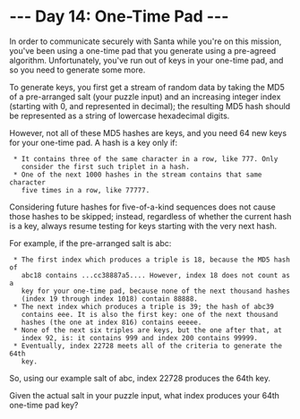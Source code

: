 # --- Day 14: One-Time Pad ---

   In order to communicate securely with Santa while you're on this mission,
   you've been using a one-time pad that you generate using a pre-agreed
   algorithm. Unfortunately, you've run out of keys in your one-time pad, and
   so you need to generate some more.

   To generate keys, you first get a stream of random data by taking the MD5
   of a pre-arranged salt (your puzzle input) and an increasing integer index
   (starting with 0, and represented in decimal); the resulting MD5 hash
   should be represented as a string of lowercase hexadecimal digits.

   However, not all of these MD5 hashes are keys, and you need 64 new keys
   for your one-time pad. A hash is a key only if:

     * It contains three of the same character in a row, like 777. Only
       consider the first such triplet in a hash.
     * One of the next 1000 hashes in the stream contains that same character
       five times in a row, like 77777.

   Considering future hashes for five-of-a-kind sequences does not cause
   those hashes to be skipped; instead, regardless of whether the current
   hash is a key, always resume testing for keys starting with the very next
   hash.

   For example, if the pre-arranged salt is abc:

     * The first index which produces a triple is 18, because the MD5 hash of
       abc18 contains ...cc38887a5.... However, index 18 does not count as a
       key for your one-time pad, because none of the next thousand hashes
       (index 19 through index 1018) contain 88888.
     * The next index which produces a triple is 39; the hash of abc39
       contains eee. It is also the first key: one of the next thousand
       hashes (the one at index 816) contains eeeee.
     * None of the next six triples are keys, but the one after that, at
       index 92, is: it contains 999 and index 200 contains 99999.
     * Eventually, index 22728 meets all of the criteria to generate the 64th
       key.

   So, using our example salt of abc, index 22728 produces the 64th key.

   Given the actual salt in your puzzle input, what index produces your 64th
   one-time pad key?

